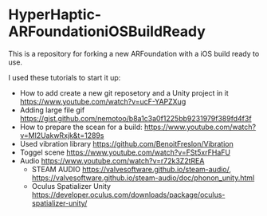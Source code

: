 # HyperHaptic-ARFoundationiOSBuildReady
This is a repository for forking a new ARFoundation with a iOS build ready to use.

I used these tutorials to start it up:
- How to add create a new git reposetory and a Unity project in it https://www.youtube.com/watch?v=ucF-YAPZXug
- Adding large file gif https://gist.github.com/nemotoo/b8a1c3a0f1225bb9231979f389fd4f3f
- How to prepare the scean for a build: https://www.youtube.com/watch?v=Ml2UakwRxjk&t=1289s
- Used vibration library https://github.com/BenoitFreslon/Vibration
- Toggel scene https://www.youtube.com/watch?v=FSt5xrFHaFU
- Audio      https://www.youtube.com/watch?v=r72k3Z2tREA
    - STEAM AUDIO https://valvesoftware.github.io/steam-audio/, https://valvesoftware.github.io/steam-audio/doc/phonon_unity.html
    - Oculus Spatializer Unity https://developer.oculus.com/downloads/package/oculus-spatializer-unity/


